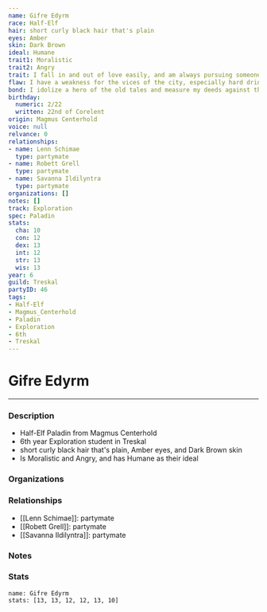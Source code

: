 ```yaml
---
name: Gifre Edyrm
race: Half-Elf
hair: short curly black hair that's plain
eyes: Amber
skin: Dark Brown
ideal: Humane
trait1: Moralistic
trait2: Angry
trait: I fall in and out of love easily, and am always pursuing someone.
flaw: I have a weakness for the vices of the city, especially hard drink.
bond: I idolize a hero of the old tales and measure my deeds against that person's.
birthday:
  numeric: 2/22
  written: 22nd of Corelent
origin: Magmus Centerhold
voice: null
relvance: 0
relationships:
- name: Lenn Schimae
  type: partymate
- name: Robett Grell
  type: partymate
- name: Savanna Ildilyntra
  type: partymate
organizations: []
notes: []
track: Exploration
spec: Paladin
stats:
  cha: 10
  con: 12
  dex: 13
  int: 12
  str: 13
  wis: 13
year: 6
guild: Treskal
partyID: 46
tags:
- Half-Elf
- Magmus_Centerhold
- Paladin
- Exploration
- 6th
- Treskal
---
```

# Gifre Edyrm
---
### Description
- Half-Elf Paladin from Magmus Centerhold
- 6th year Exploration student in Treskal
- short curly black hair that's plain, Amber eyes, and Dark Brown skin
- Is Moralistic and Angry, and has Humane as their ideal

### Organizations

### Relationships
- [[Lenn Schimae]]: partymate
- [[Robett Grell]]: partymate
- [[Savanna Ildilyntra]]: partymate

### Notes

### Stats
```statblock
name: Gifre Edyrm
stats: [13, 13, 12, 12, 13, 10]
```